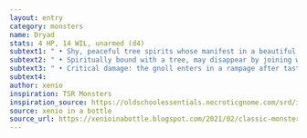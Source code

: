 ```yaml
---
layout: entry 
category: monsters
name: Dryad
stats: 4 HP, 14 WIL, unarmed (d4)
subtext1: " • Shy, peaceful tree spirits whose manifest in a beautiful female form."
subtext2: " • Spiritually bound with a tree, may disappear by joining with the tree again. Can’t go too far away from it and dies if the tree dies."
subtext3: " • Critical damage: the gnoll enters in a rampage after tasting blood, making another attack immediately."
subtext4: 
author: xenio
inspiration: TSR Monsters
inspiration_source: https://oldschoolessentials.necroticgnome.com/srd/index.php/Monster_Descriptions
source: xenio in a bottle
source_url: https://xenioinabottle.blogspot.com/2021/02/classic-monsters-for-cairnito-part-1.html
---
```

